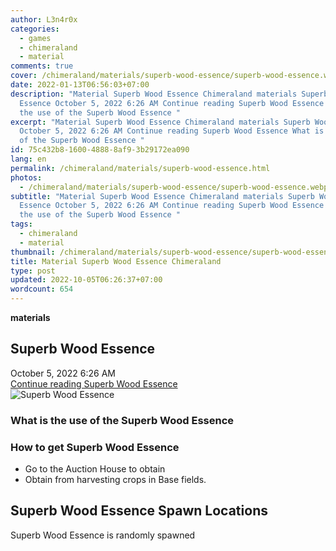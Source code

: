 ```yaml
---
author: L3n4r0x
categories:
  - games
  - chimeraland
  - material
comments: true
cover: /chimeraland/materials/superb-wood-essence/superb-wood-essence.webp
date: 2022-01-13T06:56:03+07:00
description: "Material Superb Wood Essence Chimeraland materials Superb Wood
  Essence October 5, 2022 6:26 AM Continue reading Superb Wood Essence What is
  the use of the Superb Wood Essence "
excerpt: "Material Superb Wood Essence Chimeraland materials Superb Wood Essence
  October 5, 2022 6:26 AM Continue reading Superb Wood Essence What is the use
  of the Superb Wood Essence "
id: 75c432b8-1600-4888-8af9-3b29172ea090
lang: en
permalink: /chimeraland/materials/superb-wood-essence.html
photos:
  - /chimeraland/materials/superb-wood-essence/superb-wood-essence.webp
subtitle: "Material Superb Wood Essence Chimeraland materials Superb Wood
  Essence October 5, 2022 6:26 AM Continue reading Superb Wood Essence What is
  the use of the Superb Wood Essence "
tags:
  - chimeraland
  - material
thumbnail: /chimeraland/materials/superb-wood-essence/superb-wood-essence.webp
title: Material Superb Wood Essence Chimeraland
type: post
updated: 2022-10-05T06:26:37+07:00
wordcount: 654
---
```


<link
  rel="stylesheet"
  href="https://rawcdn.githack.com/dimaslanjaka/Web-Manajemen/870a349/css/bootstrap-5-3-0-alpha3-wrapper.css"
/>
<section id="bootstrap-wrapper">
  <div data-bs-theme="dark">
    <div
      class="row g-0 border rounded overflow-hidden flex-md-row mb-4 shadow-sm position-relative bg-dark text-light"
    >
      <div class="col p-4 d-flex flex-column position-static">
        <strong class="d-inline-block mb-2 text-success">materials</strong>
        <h2 class="mb-0">Superb Wood Essence</h2>
        <div class="mb-1 text-muted">October 5, 2022 6:26 AM</div>
        <a
          href="/chimeraland/materials/superb-wood-essence.html"
          class="stretched-link d-none text-primary"
          >Continue reading Superb Wood Essence</a
        >
      </div>
      <div class="col-auto d-none d-md-block d-lg-block">
        <img
          src="https://www.webmanajemen.com/chimeraland/materials/superb-wood-essence/superb-wood-essence.webp"
          alt="Superb Wood Essence"
        />
      </div>
    </div>
    <div class="row">
      <div class="col-lg-6 col-12 mb-2">
        <div class="card">
          <div class="card-body">
            <h3 class="card-title">
              What is the use of the Superb Wood Essence
            </h3>
            <div class="card-text"><ul></ul></div>
          </div>
        </div>
      </div>
      <div class="col-lg-6 col-12 mb-2">
        <div class="card">
          <div class="card-body">
            <h3 class="card-title">How to get Superb Wood Essence</h3>
            <div class="card-text">
              <ul>
                <li>Go to the Auction House to obtain</li>
                <li>Obtain from harvesting crops in Base fields.</li>
              </ul>
            </div>
          </div>
        </div>
      </div>
      <div class="col-12 mb-2">
        <h2>Superb Wood Essence Spawn Locations</h2>
        <p>Superb Wood Essence is randomly spawned</p>
      </div>
    </div>
  </div>
</section>
